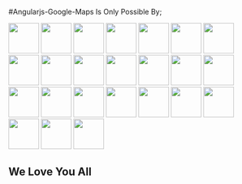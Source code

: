 #Angularjs-Google-Maps Is Only Possible By;

<a href='https://github.com/allenhwkim' title='allenhwkim'><img src='https://avatars.githubusercontent.com/u/1437734?v=3' width='60px' /></a>
<a href='https://github.com/HamzaAzeem' title='HamzaAzeem'><img src='https://avatars.githubusercontent.com/u/5498973?v=3' width='60px' /></a>
<a href='https://github.com/Fangmingdu' title='Fangmingdu'><img src='https://avatars.githubusercontent.com/u/5725594?v=3' width='60px' /></a>
<a href='https://github.com/dlukez' title='dlukez'><img src='https://avatars.githubusercontent.com/u/1725353?v=3' width='60px' /></a>
<a href='https://github.com/Jonfor' title='Jonfor'><img src='https://avatars.githubusercontent.com/u/3246528?v=3' width='60px' /></a>
<a href='https://github.com/harm-less' title='harm-less'><img src='https://avatars.githubusercontent.com/u/6368074?v=3' width='60px' /></a>
<a href='https://github.com/AlexandreKilian' title='AlexandreKilian'><img src='https://avatars.githubusercontent.com/u/2519487?v=3' width='60px' /></a>
<a href='https://github.com/hokennethk' title='hokennethk'><img src='https://avatars.githubusercontent.com/u/9583804?v=3' width='60px' /></a>
<a href='https://github.com/prem-prakash' title='prem-prakash'><img src='https://avatars.githubusercontent.com/u/775409?v=3' width='60px' /></a>
<a href='https://github.com/stevenlundy' title='stevenlundy'><img src='https://avatars.githubusercontent.com/u/4694092?v=3' width='60px' /></a>
<a href='https://github.com/jpagand' title='jpagand'><img src='https://avatars.githubusercontent.com/u/2401332?v=3' width='60px' /></a>
<a href='https://github.com/jkornata' title='jkornata'><img src='https://avatars.githubusercontent.com/u/7041200?v=3' width='60px' /></a>
<a href='https://github.com/sposmen' title='sposmen'><img src='https://avatars.githubusercontent.com/u/1591405?v=3' width='60px' /></a>
<a href='https://github.com/aitboudad' title='aitboudad'><img src='https://avatars.githubusercontent.com/u/1753742?v=3' width='60px' /></a>
<a href='https://github.com/joakimkm' title='joakimkm'><img src='https://avatars.githubusercontent.com/u/6367074?v=3' width='60px' /></a>
<a href='https://github.com/mliu95' title='mliu95'><img src='https://avatars.githubusercontent.com/u/4820950?v=3' width='60px' /></a>
<a href='https://github.com/pmcochrane' title='pmcochrane'><img src='https://avatars.githubusercontent.com/u/7922620?v=3' width='60px' /></a>
<a href='https://github.com/pennysmith1' title='pennysmith1'><img src='https://avatars.githubusercontent.com/u/13732116?v=3' width='60px' /></a>
<a href='https://github.com/sebrojas14' title='sebrojas14'><img src='https://avatars.githubusercontent.com/u/1771574?v=3' width='60px' /></a>
<a href='https://github.com/simonh1000' title='simonh1000'><img src='https://avatars.githubusercontent.com/u/5256724?v=3' width='60px' /></a>
<a href='https://github.com/csdigi' title='csdigi'><img src='https://avatars.githubusercontent.com/u/43999?v=3' width='60px' /></a>
<a href='https://github.com/xavierjohn' title='xavierjohn'><img src='https://avatars.githubusercontent.com/u/1859710?v=3' width='60px' /></a>
<a href='https://github.com/kpgarrod' title='kpgarrod'><img src='https://avatars.githubusercontent.com/u/2155409?v=3' width='60px' /></a>
<a href='https://github.com/martinmicunda' title='martinmicunda'><img src='https://avatars.githubusercontent.com/u/1643606?v=3' width='60px' /></a>
## We Love You All
